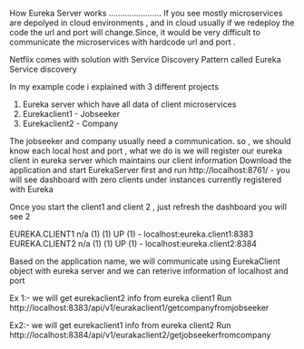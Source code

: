 How Eureka Server works
.......................
If you see mostly microservices are depolyed in cloud environments , and in cloud usually if we redeploy the code the url and port will change.Since, it would be very difficult to communicate the microservices with hardcode url and port .


Netflix comes with solution with Service Discovery Pattern called Eureka Service discovery

In my example code i explained with 3 different projects 
1) Eureka server which have all data of client microservices
2) Eurekaclient1 - Jobseeker
3) Eurekaclient2 - Company

The jobseeker and company usually need a communication. so , we should know each local host and port , what we do is we will register our eureka client in eureka server which maintains our client information
Download the application and start EurekaServer first and run http://localhost:8761/ - you will see dashboard with zero clients under
instances currently registered with Eureka

Once you start the client1 and client 2 , just refresh the dashboard you will see 2

EUREKA.CLIENT1	n/a (1)	(1)	UP (1) - localhost:eureka.client1:8383
EUREKA.CLIENT2	n/a (1)	(1)	UP (1) - localhost:eureka.client2:8384

Based on the application name, we will communicate using EurekaClient object with eureka server and we can reterive information of localhost and port 

Ex 1:- we will get eurekaclient2 info from eureka client1
Run http://localhost:8383/api/v1/eurakaclient1/getcompanyfromjobseeker


Ex2:- we will get eurekaclient1 info from eureka client2
Run http://localhost:8384/api/v1/eurakaclient2/getjobseekerfromcompany





